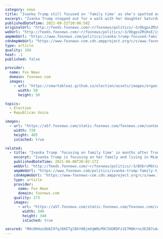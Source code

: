 ```yaml
---
category: news
title: "Ivanka Trump still focused on 'family time' as she's spotted on walk with daughter"
excerpt: "Ivanka Trump stepped out for a walk with her daughter Saturday. The former White House adviser has been \"focusing on family time\" after serving four years in the Trump administration."
publishedDateTime: 2021-08-31T20:06:58Z
originalUrl: "http://feeds.foxnews.com/~r/foxnews/politics/~3/0bgpxZMiHxE/ivanka-trump-focused-family-time-walk-daughter-jared-kushner-miami"
webUrl: "http://feeds.foxnews.com/~r/foxnews/politics/~3/0bgpxZMiHxE/ivanka-trump-focused-family-time-walk-daughter-jared-kushner-miami"
ampWebUrl: "https://www.foxnews.com/politics/ivanka-trump-focused-family-time-walk-daughter-jared-kushner-miami.amp"
cdnAmpWebUrl: "https://www-foxnews-com.cdn.ampproject.org/c/s/www.foxnews.com/politics/ivanka-trump-focused-family-time-walk-daughter-jared-kushner-miami.amp"
type: article
quality: 169
heat: -1
published: false

provider:
  name: Fox News
  domain: foxnews.com
  images:
    - url: "https://smartableai.github.io/election/assets/images/organizations/foxnews.com-50x50.jpg"
      width: 50
      height: 50

topics:
  - Election
  - Republican Voice

images:
  - url: "https://a57.foxnews.com/static.foxnews.com/foxnews.com/content/uploads/2021/08/720/405/SINGLE_USE_ONLY_Ivanka_Trump_Display.jpg?ve=1&tl=1"
    width: 720
    height: 405
    isCached: true

related:
  - title: "Ivanka Trump 'focusing on family time' in months after Trump administration"
    excerpt: "Ivanka Trump is focusing on her family and living in Miami, Florida, with her husband Jared Kushner, sources familiar with the couple’s plans told Fox News, following four years in Washington, D.C., serving in the Trump administration."
    publishedDateTime: 2021-06-08T20:02:17Z
    webUrl: "http://feeds.foxnews.com/~r/foxnews/politics/~3/BXbrvMGtcwY/ivanka-trump-family-time-months-after-trump-administration"
    ampWebUrl: "https://www.foxnews.com/politics/ivanka-trump-family-time-months-after-trump-administration.amp"
    cdnAmpWebUrl: "https://www-foxnews-com.cdn.ampproject.org/c/s/www.foxnews.com/politics/ivanka-trump-family-time-months-after-trump-administration.amp"
    type: article
    provider:
      name: Fox News
      domain: foxnews.com
    quality: 173
    images:
      - url: "https://a57.foxnews.com/static.foxnews.com/foxnews.com/content/uploads/2020/10/340/340/brooke-singman-headshot.jpg?ve=1&tl=1"
        width: 340
        height: 340
        isCached: true

secured: "M9c0H4aiOUAI9fqJ6KETglBkY0BjmXqW8LM9C5UORDFz1E7M0Krnx3E2B7sAcnaBZ6PoBa5QKIussUkmV2SII5+VUlJSqXMyzGIVQKrWKqdQj29udE511SvdR6bU6HG0WrESZqua+6sJ04UhOXaJzIQi9aOTzr0cMZIXpXa8+NLN3eK5jOCaW2nec5iJT9nIeR7tbHQZprarIiRAJZcZOZaljDPIW+rKvPPsg8tlvIjtKxDnFKia1UT/0qzaP6ZrMZp9Qg7IDy6+5VUap+xars172DVUZf+2K4UGc9oQMtRbN8JTuvnAzBcn6vDrR6PixeV1UgDYP1wM/ltQaAGrZG/+9WiGh80MLi3MiENqZRA=;htlJpgDqM2MFQDU6jKF1Qg=="
---
```


